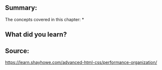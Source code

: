 ## Summary:
The concepts covered in this chapter:
* 

## What did you learn?


## Source:
https://learn.shayhowe.com/advanced-html-css/performance-organization/